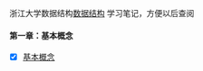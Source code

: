浙江大学数据结构[数据结构](https://www.icourse163.org/course/ZJU-93001 "数据结构")
学习笔记，方便以后查阅

#### 第一章：基本概念
- [x] [基本概念](./init/Concept.md)